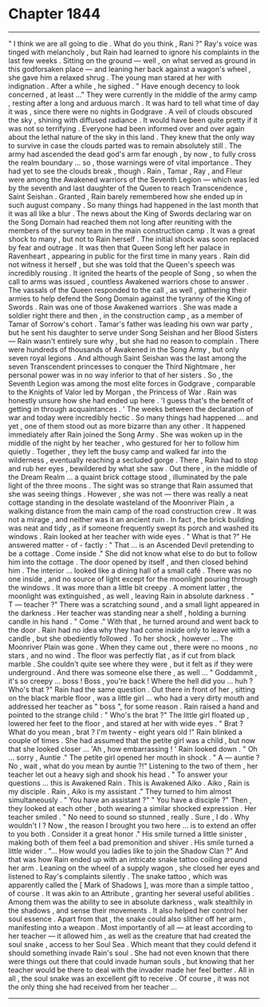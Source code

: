 
# Chapter 1844


---

" I think we are all going to die . What do you think , Rani ?"
Ray's voice was tinged with melancholy , but Rain had learned to ignore his complaints in the last few weeks . Sitting on the ground — well , on what served as ground in this godforsaken place — and leaning her back against a wagon's wheel , she gave him a relaxed shrug . The young man stared at her with indignation . After a while , he sighed .
" Have enough decency to look concerned , at least …"
They were currently in the middle of the army camp , resting after a long and arduous march . It was hard to tell what time of day it was , since there were no nights in Godgrave . A veil of clouds obscured the sky , shining with diffused radiance . It would have been quite pretty if it was not so terrifying . Everyone had been informed over and over again about the lethal nature of the sky in this land . They knew that the only way to survive in case the clouds parted was to remain absolutely still . The army had ascended the dead god's arm far enough , by now , to fully cross the realm boundary … so , those warnings were of vital importance . They had yet to see the clouds break , though . Rain , Tamar , Ray , and Fleur were among the Awakened warriors of the Seventh Legion — which was led by the seventh and last daughter of the Queen to reach Transcendence , Saint Seishan . Granted , Rain barely remembered how she ended up in such august company . So many things had happened in the last month that it was all like a blur .
The news about the King of Swords declaring war on the Song Domain had reached them not long after reuniting with the members of the survey team in the main construction camp . It was a great shock to many , but not to Rain herself . The initial shock was soon replaced by fear and outrage . It was then that Queen Song left her palace in Ravenheart , appearing in public for the first time in many years . Rain did not witness it herself , but she was told that the Queen's speech was incredibly rousing . It ignited the hearts of the people of Song , so when the call to arms was issued , countless Awakened warriors chose to answer . The vassals of the Queen responded to the call , as well , gathering their armies to help defend the Song Domain against the tyranny of the King of Swords .
Rain was one of those Awakened warriors . She was made a soldier right there and then , in the construction camp , as a member of Tamar of Sorrow's cohort .
Tamar's father was leading his own war party , but he sent his daughter to serve under Song Seishan and her Blood Sisters — Rain wasn't entirely sure why , but she had no reason to complain . There were hundreds of thousands of Awakened in the Song Army , but only seven royal legions . And although Saint Seishan was the last among the seven Transcendent princesses to conquer the Third Nightmare , her personal power was in no way inferior to that of her sisters . So , the Seventh Legion was among the most elite forces in Godgrave , comparable to the Knights of Valor led by Morgan , the Princess of War .
Rain was honestly unsure how she had ended up here . 'I guess that's the benefit of getting in through acquaintances . '
The weeks between the declaration of war and today were incredibly hectic . So many things had happened … and yet , one of them stood out as more bizarre than any other . It happened immediately after Rain joined the Song Army . She was woken up in the middle of the night by her teacher , who gestured for her to follow him quietly . Together , they left the busy camp and walked far into the wilderness , eventually reaching a secluded gorge . There , Rain had to stop and rub her eyes , bewildered by what she saw . Out there , in the middle of the Dream Realm … a quaint brick cottage stood , illuminated by the pale light of the three moons .
The sight was so strange that Rain assumed that she was seeing things . However , she was not — there was really a neat cottage standing in the desolate wasteland of the Moonriver Plain , a walking distance from the main camp of the road construction crew . It was not a mirage , and neither was it an ancient ruin . In fact , the brick building was neat and tidy , as if someone frequently swept its porch and washed its windows . Rain looked at her teacher with wide eyes . " What is that ?"
He answered matter - of - factly :
" That … is an Ascended Devil pretending to be a cottage . Come inside ."
She did not know what else to do but to follow him into the cottage . The door opened by itself , and then closed behind him . The interior … looked like a dining hall of a small café . There was no one inside , and no source of light except for the moonlight pouring through the windows . It was more than a little bit creepy . A moment latter , the moonlight was extinguished , as well , leaving Rain in absolute darkness . " T — teacher ?"
There was a scratching sound , and a small light appeared in the darkness . Her teacher was standing near a shelf , holding a burning candle in his hand . " Come ."
With that , he turned around and went back to the door . Rain had no idea why they had come inside only to leave with a candle , but she obediently followed . To her shock , however …
The Moonriver Plain was gone . When they came out , there were no moons , no stars , and no wind . The floor was perfectly flat , as if cut from black marble . She couldn't quite see where they were , but it felt as if they were underground . And there was someone else there , as well …
" Goddammit , it's so creepy … boss ! Boss , you're back ! Where the hell did you … huh ? Who's that ?"
Rain had the same question . Out there in front of her , sitting on the black marble floor , was a little girl ... who had a very dirty mouth and addressed her teacher as " boss ", for some reason . Rain raised a hand and pointed to the strange child :
" Who's the brat ?"
The little girl floated up , lowered her feet to the floor , and stared at her with wide eyes . " Brat ? What do you mean , brat ? I'm twenty - eight years old !"
Rain blinked a couple of times . She had assumed that the petite girl was a child , but now that she looked closer … 'Ah , how embarrassing ! '
Rain looked down . " Oh … sorry , Auntie ."
The petite girl opened her mouth in shock . " A — auntie ? No , wait , what do you mean by auntie ?!"
Listening to the two of them , her teacher let out a heavy sigh and shook his head . " To answer your questions … this is Awakened Rain . This is Awakened Aiko . Aiko , Rain is my disciple . Rain , Aiko is my assistant ." They turned to him almost simultaneously . " You have an assistant ?"
" You have a disciple ?"
Then , they looked at each other , both wearing a similar shocked expression . Her teacher smiled .
" No need to sound so stunned , really . Sure , I do . Why wouldn't I ? Now , the reason I brought you two here … is to extend an offer to you both . Consider it a great honor ."
His smile turned a little sinister , making both of them feel a bad premonition and shiver . His smile turned a little wider . "... How would you ladies like to join the Shadow Clan ?"
And that was how Rain ended up with an intricate snake tattoo coiling around her arm . Leaning on the wheel of a supply wagon , she closed her eyes and listened to Ray's complaints silently . The snake tattoo , which was apparently called the [ Mark of Shadows ], was more than a simple tattoo , of course . It was akin to an Attribute , granting her several useful abilities . Among them was the ability to see in absolute darkness , walk stealthily in the shadows , and sense their movements . It also helped her control her soul essence . Apart from that , the snake could also slither off her arm , manifesting into a weapon .
Most importantly of all — at least according to her teacher — it allowed him , as well as the creature that had created the soul snake , access to her Soul Sea . Which meant that they could defend it should something invade Rain's soul . She had not even known that there were things out there that could invade human souls , but knowing that her teacher would be there to deal with the invader made her feel better . All in all , the soul snake was an excellent gift to receive . Of course , it was not the only thing she had received from her teacher …

---

